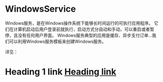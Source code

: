 # WindowsService
Windows服务，是在Windows操作系统下能够长时间运行的可执行应用程序。 它们在计算机启动后用户登录前就执行，启动方式分自动和手动，可以重启或者暂停，且没有任何用户界面。 Windows服务典型的应用是缓存、异步支付订单...我们可以利用Windows服务模板来创建Windows服务。

详见：
# Heading 1 link [Heading link](http://www.cnblogs.com/maiaimei/p/7363562.html "C# 利用 Windows服务模板 创建、安装与卸载Windows服务")
